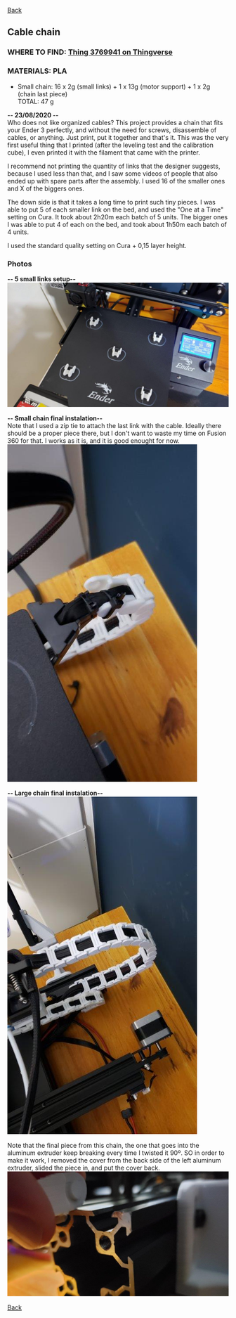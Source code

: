[Back](https://duducosta.github.io/3dPrinting/e3xsproupgrades/)
## Cable chain
### WHERE TO FIND: [Thing 3769941 on Thingverse](https://www.thingiverse.com/thing:3769941)  
### MATERIALS: PLA  
* Small chain: 16 x 2g (small links) + 1 x 13g (motor support) + 1 x 2g (chain last piece)  
TOTAL: 47 g  


**-- 23/08/2020 --**  
Who does not like organized cables?
This project provides a chain that fits your Ender 3 perfectly, and without the need for screws, disassemble of cables, or anything. Just print, put it together and that's it.
This was the very first useful thing that I printed (after the leveling test and the calibration cube), I even printed it with the filament that came with the printer.

I recommend not printing the quantity of links that the designer suggests, because I used less than that, and I saw some videos of people that also ended up with spare parts after the assembly.
I used 16 of the smaller ones and X of the biggers ones.

The down side is that it takes a long time to print such tiny pieces. 
I was able to put 5 of each smaller link on the bed, and used the "One at a Time" setting on Cura.
It took about 2h20m each batch of 5 units.
The bigger ones I was able to put 4 of each on the bed, and took about 1h50m each batch of 4 units.

I used the standard quality setting on Cura + 0,15 layer height.


### Photos
**-- 5 small links setup--**  
![Five small links](https://raw.githubusercontent.com/duducosta/3dPrinting/master/e3xsproupgrades/cableChain/smallChain.jpg)  
  
**-- Small chain final instalation--**  
Note that I used a zip tie to attach the last link with the cable. Ideally there should be a proper piece there, but I don't want to waste my time on Fusion 360 for that.
I works as it is, and it is good enought for now.  
![Final small chain instalation](https://raw.githubusercontent.com/duducosta/3dPrinting/master/e3xsproupgrades/cableChain/smallChainFinal.jpg)  


**-- Large chain final instalation--**  
![Final larger chain instalation](https://raw.githubusercontent.com/duducosta/3dPrinting/master/e3xsproupgrades/cableChain/largeChainFinal.jpg)  

Note that the final piece from this chain, the one that goes into the aluminum extruder keep breaking every time I twisted it 90º. SO in order to make it work, I removed the cover from the back side of the left aluminum extruder, slided the piece in, and put the cover back.
![Cover removal](https://raw.githubusercontent.com/duducosta/3dPrinting/master/e3xsproupgrades/cableChain/coverRemoval.jpg) 

[Back](https://duducosta.github.io/3dPrinting/e3xsproupgrades/)